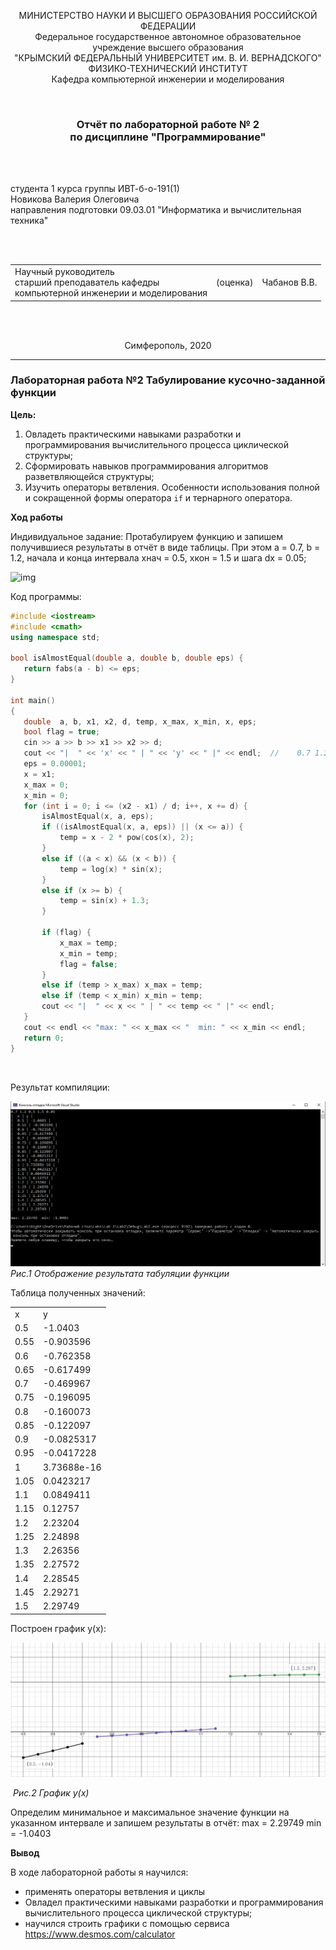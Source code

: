 <p align="center">МИНИСТЕРСТВО НАУКИ  И ВЫСШЕГО ОБРАЗОВАНИЯ РОССИЙСКОЙ ФЕДЕРАЦИИ<br>
Федеральное государственное автономное образовательное учреждение высшего образования<br>
"КРЫМСКИЙ ФЕДЕРАЛЬНЫЙ УНИВЕРСИТЕТ им. В. И. ВЕРНАДСКОГО"<br>
ФИЗИКО-ТЕХНИЧЕСКИЙ ИНСТИТУТ<br>
Кафедра компьютерной инженерии и моделирования</p>
<br>
<h3 align="center">Отчёт по лабораторной работе № 2<br> по дисциплине "Программирование"</h3>
<br><br>
<p>студента 1 курса группы ИВТ-б-о-191(1)<br>
Новикова Валерия Олеговича<br>
направления подготовки 09.03.01 "Информатика и вычислительная техника"</p>
<br><br>
<table>
<tr><td>Научный руководитель<br> старший преподаватель кафедры<br> компьютерной инженерии и моделирования</td>
<td>(оценка)</td>
<td>Чабанов В.В.</td>
</tr>
</table>
<br><br>
<p align="center">Симферополь, 2020</p>
<hr>




### Лабораторная работа №2 Табулирование кусочно-заданной функции

**Цель:**

1. Овладеть практическими навыками разработки и программирования вычислительного процесса циклической структуры;
2. Сформировать навыков программирования алгоритмов разветвляющейся структуры;
3. Изучить операторы ветвления. Особенности использования полной и сокращенной формы оператора `if` и тернарного оператора.

**Ход работы**

Индивидуальное задание: Протабулируем функцию и запишем получившиеся результаты в отчёт в виде таблицы. При этом a = 0.7, b = 1.2, начала и конца интервала хнач = 0.5, xкон = 1.5 и шага dx = 0.05;

![img](http://cpp.codelearn.ru/lab/lab2pic/pic3.png)

Код программы:

 ``` c++
#include <iostream>
#include <cmath>
using namespace std;

bool isAlmostEqual(double a, double b, double eps) {
	return fabs(a - b) <= eps;
}

int main()
{
	double  a, b, x1, x2, d, temp, x_max, x_min, x, eps;
	bool flag = true;
	cin >> a >> b >> x1 >> x2 >> d;
	cout << "|  " << 'x' << " | " << 'y' << " |" << endl;  //    0.7 1.2 0.5 1.5 0.05
	eps = 0.00001;
	x = x1;
	x_max = 0;
	x_min = 0;
	for (int i = 0; i <= (x2 - x1) / d; i++, x += d) {
		isAlmostEqual(x, a, eps);
		if ((isAlmostEqual(x, a, eps)) || (x <= a)) {
			temp = x - 2 * pow(cos(x), 2);
		}
		else if ((a < x) && (x < b)) {
			temp = log(x) * sin(x);
		}
		else if (x >= b) {
			temp = sin(x) + 1.3;
		}

		if (flag) {
			x_max = temp;
			x_min = temp;
			flag = false;
		}
		else if (temp > x_max) x_max = temp;
		else if (temp < x_min) x_min = temp;
		cout << "|  " << x << " | " << temp << " |" << endl;
	}
	cout << endl << "max: " << x_max << "  min: " << x_min << endl;
	return 0;
}
 ```

​                                                                              

Результат компиляции:

![](https://raw.githubusercontent.com/Torsherchik/LabWORK/master/Lab%202/%D0%A0%D0%B8%D1%81%D1%83%D0%BD%D0%BA%D0%B8%20%D0%9B%D0%A0%E2%84%962/tdX69t1anRM.jpg)       				*Рис.1 Отображение результата табуляции функции*





Таблица полученных значений:

<table>
    <tr>
        <td>x</td>
        <td>y</td>
    </tr>
     <tr>
        <td>0.5</td>
        <td>-1.0403</td>
    </tr> 
    <tr>
        <td>0.55</td>
        <td>-0.903596</td>
    </tr>
     <tr>
        <td>0.6</td>
        <td>-0.762358</td>
    </tr>
     <tr>
        <td>0.65</td>
        <td>-0.617499</td>
    </tr>
     <tr>
        <td>0.7</td>
        <td>-0.469967</td>
    </tr>
     <tr>
        <td>0.75</td>
        <td>-0.196095</td>
    </tr>
     <tr>
        <td>0.8</td>
        <td>-0.160073</td>
    </tr>
    	<tr>
    <td>0.85</td>
    <td>-0.122097</td>
	</tr>
	 <tr>
    <td>0.9</td>
    <td>-0.0825317</td>
	</tr>
	 <tr>
    <td>0.95</td>
    <td>-0.0417228</td>
</tr>
 <tr>
    <td>1</td>
    <td>3.73688e-16</td>
</tr>
<tr>
    <td>1.05</td>
    <td>0.0423217</td>
</tr>
<tr>
    <td>1.1</td>
    <td>0.0849411</td>
</tr>
<tr>
    <td>1.15</td>
    <td>0.12757</td>
</tr>
<tr>
	<td> 1.2</td>
	<td>2.23204</td>
</tr>
<tr>
    <td>1.25</td>
    <td>2.24898</td>
</tr>
<tr>
    <td>  1.3</td>
    <td>2.26356</td>
</tr>
<tr>
    <td>1.35</td>
    <td>2.27572</td>
</tr>
<tr>
    <td>1.4</td>
    <td>2.28545</td>
</tr>
<tr>
    <td>1.45</td>
    <td>2.29271</td>
</tr>
<tr>
    <td>1.5</td>
    <td>2.29749</td>
</tr></table>

Построен график y(x):

![](https://raw.githubusercontent.com/Torsherchik/LabWORK/master/Lab%202/%D0%A0%D0%B8%D1%81%D1%83%D0%BD%D0%BA%D0%B8%20%D0%9B%D0%A0%E2%84%962/6X4jEO47nFo.jpg)

​																				*Рис.2 График y(x)*			

Определим минимальное и максимальное значение функции на указанном интервале и запишем результаты в отчёт: max = 2.29749 min = -1.0403

**Вывод**

 В ходе лабораторной работы я научился: 

- применять операторы ветвления и циклы 
- Овладел практическими навыками разработки и программирования вычислительного процесса циклической структуры;
- научился строить графики с помощью сервиса https://www.desmos.com/calculator
